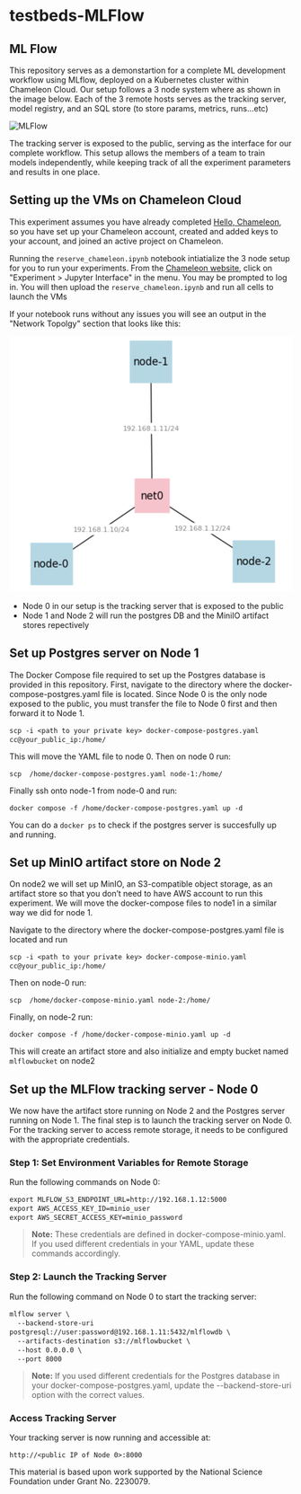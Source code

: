 # testbeds-MLFlow

## ML Flow 

This repository serves as a demonstartion for a complete ML development workflow using MLflow, deployed on a Kubernetes cluster within Chameleon Cloud. Our setup follows a 3 node system where as shown in the image below. Each of the 3 remote hosts serves as the tracking server, model registry, and an SQL store (to store params, metrics, runs...etc) 

![MLFlow](https://mlflow.org/docs/latest/_images/scenario_5.png)

The tracking server is exposed to the public, serving as the interface for our complete workflow. This setup allows the members of a team to train models independently, while keeping track of all the experiment parameters and results in one place.

## Setting up the VMs on Chameleon Cloud

This experiment assumes you have already completed  [Hello, Chameleon](https://teaching-on-testbeds.github.io/blog/hello-chameleon), so you have set up your Chameleon account, created and added keys to your account, and joined an active project on Chameleon.

Running the  `reserve_chameleon.ipynb` notebook intiatialize the 3 node setup for you to run your experiments. From the [Chameleon website](https://chameleoncloud.org/), click on "Experiment > Jupyter Interface" in the menu. You may be prompted to log in. You will then upload the `reserve_chameleon.ipynb` and run all cells to launch the VMs

If your notebook runs without any issues you will see an output in the "Network Topolgy" section that looks like this:

![Network Topology](./images/nettop.png)


* Node 0 in our setup is the tracking server that is exposed to the public
* Node 1 and Node 2 will run the postgres DB and the MiniIO artifact stores repectively

## Set up Postgres server on Node 1

The Docker Compose file required to set up the Postgres database is provided in this repository. First, navigate to the directory where the docker-compose-postgres.yaml file is located. Since Node 0 is the only node exposed to the public, you must transfer the file to Node 0 first and then forward it to Node 1.


```
scp -i <path to your private key> docker-compose-postgres.yaml cc@your_public_ip:/home/
```

This will move the YAML file to node 0. Then on node 0 run: 

```
scp  /home/docker-compose-postgres.yaml node-1:/home/
```

Finally ssh onto node-1 from node-0 and run:
```
docker compose -f /home/docker-compose-postgres.yaml up -d
```

You can do a `docker ps` to check if the postgres server is succesfully up and running. 

## Set up MinIO artifact store on Node 2

On node2 we will set up MinIO, an S3-compatible object storage, as an artifact store so that you don’t need to have AWS account to run this experiment. We will move the docker-compose files to node1 in a similar way we did for node 1.  

Navigate to the directory where the docker-compose-postgres.yaml file is located and run

```
scp -i <path to your private key> docker-compose-minio.yaml cc@your_public_ip:/home/
```

Then on node-0 run:

```
scp  /home/docker-compose-minio.yaml node-2:/home/
```

Finally, on node-2 run:
```
docker compose -f /home/docker-compose-minio.yaml up -d
```

This will create an artifact store and also initialize and empty bucket named `mlflowbucket` on node2 

## Set up the MLFlow tracking server - Node 0

We now have the artifact store running on Node 2 and the Postgres server running on Node 1. The final step is to launch the tracking server on Node 0. For the tracking server to access remote storage, it needs to be configured with the appropriate credentials.

### Step 1: Set Environment Variables for Remote Storage

Run the following commands on Node 0:

```
export MLFLOW_S3_ENDPOINT_URL=http://192.168.1.12:5000 
export AWS_ACCESS_KEY_ID=minio_user
export AWS_SECRET_ACCESS_KEY=minio_password
```
> **Note:** These credentials are defined in docker-compose-minio.yaml. If you used different credentials in your YAML, update these commands accordingly.

### Step 2: Launch the Tracking Server

Run the following command on Node 0 to start the tracking server:

```
mlflow server \
  --backend-store-uri postgresql://user:password@192.168.1.11:5432/mlflowdb \
  --artifacts-destination s3://mlflowbucket \
  --host 0.0.0.0 \
  --port 8000
```
> **Note:** If you used different credentials for the Postgres database in your docker-compose-postgres.yaml, update the --backend-store-uri option with the correct values.

### Access Tracking Server

Your tracking server is now running and accessible at:

```
http://<public IP of Node 0>:8000
```


This material is based upon work supported by the National Science Foundation under Grant No. 2230079.
